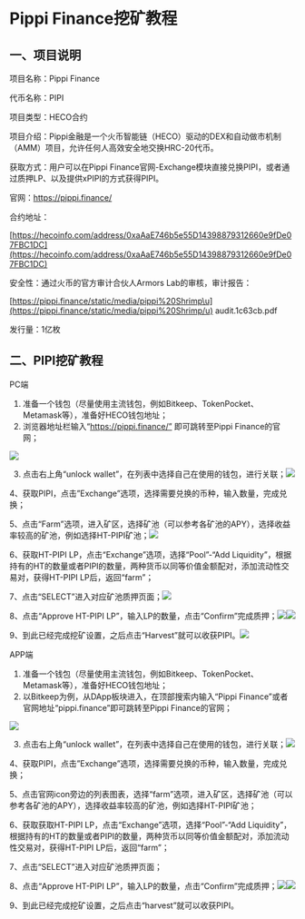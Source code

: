 # Pippi Finance挖矿教程

## 一、项目说明 <a id="249b"></a>

项目名称：Pippi Finance

代币名称：PIPI

项目类型：HECO合约

项目介绍：Pippi金融是一个火币智能链（HECO）驱动的DEX和自动做市机制（AMM）项目，允许任何人高效安全地交换HRC-20代币。

获取方式：用户可以在Pippi Finance官网-Exchange模块直接兑换PIPI，或者通过质押LP、以及提供xPIPI的方式获得PIPI。

官网：https://pippi.finance/

合约地址：

[https://hecoinfo.com/address/0xaAaE746b5e55D14398879312660e9fDe07FBC1DC](https://hecoinfo.com/address/0xaAaE746b5e55D14398879312660e9fDe07FBC1DC)

安全性：通过火币的官方审计合伙人Armors Lab的审核，审计报告：

[https://pippi.finance/static/media/pippi%20Shrimp\u](https://pippi.finance/static/media/pippi%20Shrimp/u) audit.1c63cb.pdf

发行量：1亿枚

## 二、PIPI挖矿教程 <a id="6533"></a>

PC端

1. 准备一个钱包（尽量使用主流钱包，例如Bitkeep、TokenPocket、Metamask等），准备好HECO钱包地址；
2. 浏览器地址栏输入“https://pippi.finance/” 即可跳转至Pippi Finance的官网；

![](https://miro.medium.com/max/5200/0*-2WwgHCCPTwr-S2x)

3. 点击右上角“unlock wallet”，在列表中选择自己在使用的钱包，进行关联；![](https://miro.medium.com/max/5200/0*KpL9MSKaqCxy1ScS)

4、获取PIPI，点击”Exchange”选项，选择需要兑换的币种，输入数量，完成兑换；

5、点击“Farm”选项，进入矿区，选择矿池（可以参考各矿池的APY），选择收益率较高的矿池，例如选择HT-PIPI矿池；![](https://miro.medium.com/max/5200/0*gv1FTitX5awB3_N-)

6、获取HT-PIPI LP，点击“Exchange”选项，选择“Pool”-“Add Liquidity”，根据持有的HT的数量或者PIPI的数量，两种货币以同等价值金额配对，添加流动性交易对，获得HT-PIPI LP后，返回“farm”；

7、点击“SELECT”进入对应矿池质押页面；![](https://miro.medium.com/max/5200/0*C7zimMkfxIeWOAR-)

8、点击“Approve HT-PIPI LP”，输入LP的数量，点击“Confirm”完成质押；![](https://miro.medium.com/max/5200/0*NNurGiZdzLwHD51O)![](https://miro.medium.com/max/5200/0*3omLC2JNT91GA7XB)

9、到此已经完成挖矿设置，之后点击“Harvest”就可以收获PIPI。![](https://miro.medium.com/max/5200/0*O1cRvDjaDQk5JsSx)

APP端

1. 准备一个钱包（尽量使用主流钱包，例如Bitkeep、TokenPocket、Metamask等），准备好HECO钱包地址；
2. 以Bitkeep为例，从DApp板块进入，在顶部搜索内输入“Pippi Finance”或者官网地址“pippi.finance”即可跳转至Pippi Finance的官网；

![](https://miro.medium.com/max/1504/0*aTchDcxRbX-A9n0K)

3. 点击右上角“unlock wallet”，在列表中选择自己在使用的钱包，进行关联；![](https://miro.medium.com/max/552/0*PY1NWgAzeYCwMdC4)

4、获取PIPI，点击”Exchange”选项，选择需要兑换的币种，输入数量，完成兑换；

5、点击官网icon旁边的列表图表，选择“farm”选项，进入矿区，选择矿池（可以参考各矿池的APY），选择收益率较高的矿池，例如选择HT-PIPI矿池；

6、获取获取HT-PIPI LP，点击“Exchange”选项，选择“Pool”-“Add Liquidity”，根据持有的HT的数量或者PIPI的数量，两种货币以同等价值金额配对，添加流动性交易对，获得HT-PIPI LP后，返回“farm”；

7、点击“SELECT”进入对应矿池质押页面；

8、点击“Approve HT-PIPI LP”，输入LP的数量，点击“Confirm”完成质押；![](https://miro.medium.com/max/1504/0*DC-4m20OQN56ZaDq)![](https://miro.medium.com/max/1524/0*fZhNnc3w2eKTfGL4)

9、到此已经完成挖矿设置，之后点击“harvest”就可以收获PIPI。

